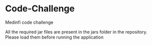 # Code-Challenge
Medinfi code challenge

All the required jar files are present in the jars folder in the repository. Please load them before running the application
